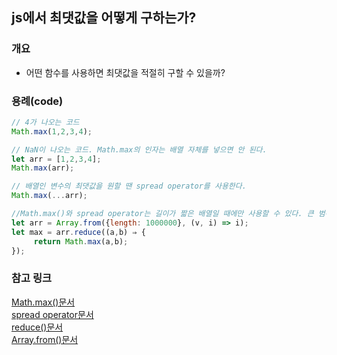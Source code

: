 ## js에서 최댓값을 어떻게 구하는가?

### 개요

- 어떤 함수를 사용하면 최댓값을 적절히 구할 수 있을까?

### 용례(code)

```javascript
// 4가 나오는 코드
Math.max(1,2,3,4);

// NaN이 나오는 코드. Math.max의 인자는 배열 자체를 넣으면 안 된다.
let arr = [1,2,3,4];
Math.max(arr);

// 배열인 변수의 최댓값을 원할 땐 spread operator를 사용한다.
Math.max(...arr);

//Math.max()와 spread operator는 길이가 짧은 배열일 때에만 사용할 수 있다. 큰 범위(1만, 10만 이상 단위)는 reduce를 이용해야 한다.
let arr = Array.from({length: 1000000}, (v, i) => i);
let max = arr.reduce((a,b) ⇒ {
     return Math.max(a,b);
});
```

### 참고 링크
[Math.max()문서](https://developer.mozilla.org/ko/docs/Web/JavaScript/Reference/Global_Objects/Math/max)  
[spread operator문서](https://developer.mozilla.org/ko/docs/Web/JavaScript/Reference/Operators/Spread_syntax)  
[reduce()문서](https://developer.mozilla.org/ko/docs/Web/JavaScript/Reference/Global_Objects/Array/Reduce)  
[Array.from()문서](https://developer.mozilla.org/ko/docs/Web/JavaScript/Reference/Global_Objects/Array/from)
